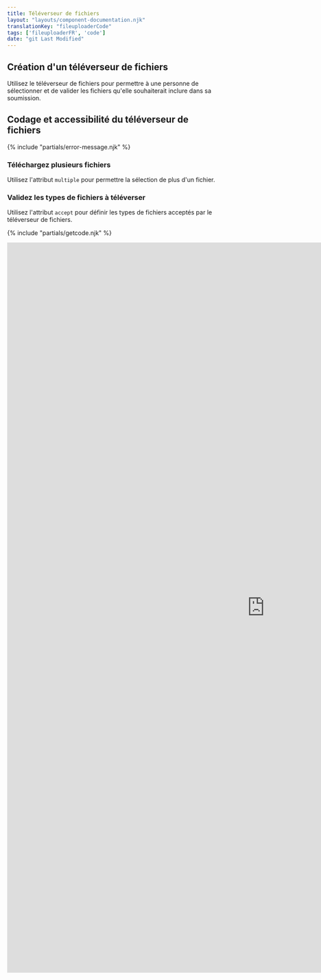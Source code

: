 ```yaml
---
title: Téléverseur de fichiers
layout: "layouts/component-documentation.njk"
translationKey: "fileuploaderCode"
tags: ['fileuploaderFR', 'code']
date: "git Last Modified"
---
```


## Création d'un téléverseur de fichiers

Utilisez le téléverseur de fichiers pour permettre à une personne de sélectionner et de valider les fichiers qu'elle souhaiterait inclure dans sa soumission.

## Codage et accessibilité du téléverseur de fichiers

{% include "partials/error-message.njk" %}

### Téléchargez plusieurs fichiers

Utilisez l'attribut `multiple` pour permettre la sélection de plus d'un fichier.

### Validez les types de fichiers à téléverser

Utilisez l'attribut `accept` pour définir les types de fichiers acceptés par le téléverseur de fichiers.

{% include "partials/getcode.njk" %}

<iframe
  title="Survol des propriétés et des évènements relatifs à gcds-file-uploader."
  src="https://cds-snc.github.io/gcds-components/iframe.html?viewMode=docs&demo=true&singleStory=true&id=components-file-uploader--events-properties"
  width="1200"
  height="1700"
  style="display: block; margin: 0 auto;"
  frameBorder="0"
  allow="clipboard-write"
></iframe>
